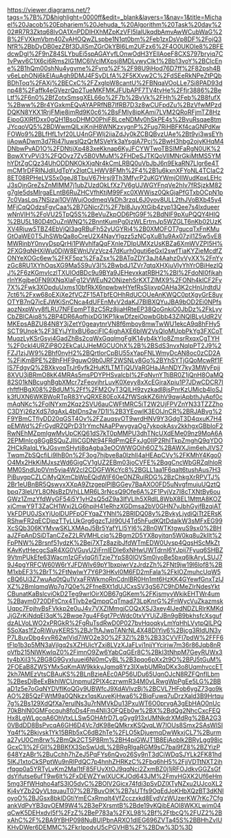 https://viewer.diagrams.net/?tags=%7B%7D&highlight=0000ff&edit=_blank&layers=1&nav=1&title=Michael%20Jacob%20Ephariem%20Jehuda_%20Algorithm%20Task%20day%202#R7R3Zktq68lvOA1XnPDDlHXhMZpKzVFI5lalUkqdbAmvAwWCubWaG%2B%2FVXkmVbm40ZvAHOQwZLspbe1N1qt0bm%2Feb1zxDsVp8DF%2FojQ3NfR%2BbDyDB0ezZBf3DJISmZGrOkYBl6Lm2UFzx6%2F4O0UKOle8%2BFEdcwDgI%2F9nZ84SLYbuEi5spAGAYvfLOnwOdH3YEllAoeF8CXS797bryiq7C1vPwv6C1X6ci6Rms2IG1MC6IVcIMXpsj8MDLvwyCIk1%2Bb13voY%2BClcEne%2B1hQm00shNu4ygvme%2Fvrq%2F%2F98U9jHod76D7ff%2F82psh4Bv6eLphONj6kEIAuAgh9DMJ4FSyDLfA%2F5KXvw2C%2FdSEeRkNPeZtPQbBDhToq%2FAXj%2BECxC%2FZxgIpW8cantU%2FBNqaVOoLLe7Si8PAD93dnp48%2Faffk4eGVezrQp2TueMKFMKJFUbAPF7TV4tvHe%2Ffjr3886%2BeLtf%2F6n0%2BfZotxSmsgXEL66o%2F7b%2BvVk%2FHh%2Feb%2B8fufX%2Bww%2Br4YGxkmEQvAYAPRfNB7IfRB7D3z8wCUFpdZu%2BzVfwMPzdDQKN8YKX1RrjFMje8imRd9K0c6%2BsFMIy8ipKAmi7LVM2QRoRFjmTZ8HzEipoGXlRfDxx0gQH1BsoDHMO0PhjF8LceNDMv0hSkPE4s%2BvuRsqae8tmJYcqoVQ5%2BDWwmQlLxjKnjH8WNKzxygnP%2Fug7RiHBFKf4caGNPdKwFOWo9%2BLfHfL1vf20LU4nGFWIj2iiaZdJy0kZCBQBvzUAe%2Bt9yi3wsEYhiiAowADwm3d7Ri47luwsIQzQrMSVeYk3aYsgjA7Pcj%2BwH3hbg2ojyKHqM4DNbwPvAD1O%2FDNtjiXp483xeKknap6KyJFCYWTwoTBSlMFaRgN0UK%2BqwXYvPVi3%2FQOvz7Zy5B0VMuM%2FHDeSJTKQoVIlMNrGkjMtMS5YMhYDtZgCQz34UhODDNKOkXjqNr4kCmLRBQ0uVbJbJ6n9EkaRN7Llgr6e4TmCM1rDFRINJdIUdTpYx2lqtCLHWV8FMh%2F4%2B1u6kxnXFYoNL4TCIaC28ET08RPHeLVS5x0geJ8TbuV67Hrsj9Th3MfyrP2uKGYWmjOllWudKpxLEHcJ3sOjnGreZsZnMIMM7j1ubZUzdOkLfXz7V6gUJWGYFnqVe2hIv7fRSjzkM82g7gle5dsMIrgaELntB6RuZHCVfhKtjM99Fxc0XWWisz0QkGjaPfGTxbOCpN1p7c0VasLqs7NSizaj1OVjWujOodmeqVkDh3rzqL6J0yov8ULL2thJVoBXb45y4MFjCqQOdzsFgvCaa%2B7GNicrZI%2F7bl8JuyXtGib4zyp13Qee7s4lxdueerwNnVIH%2FoVU25TpQ5S%2BeVuZkpOD6PtG9F%2BdNlF9pXuPQQY4HIQ%2BU5L180D4tOuZnWNQ%2BnntKumPg0jzWLErtmJp5WZGLT6nKb02UzKXV4Rjuw5TBZ4EbVjQI3agRBuFh52yUGYRi4%2B0XMOFOT7gucqTxFnKMuGtOaWE0T5JhSWbQa8oCreU2X4NayYlgzz5zNCgXuB1u9Ax07zjl1Z5w5vE8MWRinbY0nvyDspQrHi1PWvhlfaQqFXnle7DIpUMXzUsKBZa6XmWVZPI5H%2FXG9qNHXiWu0DjW8EWnUVzVcz47dKurh0guti6eGxI2swfTiaKYZieMcdfZONYeXOGc6ew%2FKF5pz%2FaZsx%2BATqZDY3aJt4Aahz0vVyXX%2FnYyzGc8RU1XYhOqsXG9Ma5S9uV3I%2BwbdJ1ZVr7qtqXHXjuVlyYhYrOBiHezlQJ%2F6zKGmvIczlTXUlOdBDc9u9BYa9JEHevxkatRBH2%2Bl%2FdoNI0fjkahrInYKgjbe0FN9IXNqXlaFg12VWEuN2ONizehSrKXTZIMX9%2FONh4klCF2Fy7X%2Fwk3XOpduUxms10bfRkX6npwbwHYefRsSIjxypOAHa3K2cHnUrdtdU7ct6%2Fxw68oEXjXe2fVCZF15ATbfEOHhRdUCOUeAnKWQC0ptXgyGrE8uyOTYB7nQ7icEJWKiSnCNca4dUFEnMvV2daKJ7BlBXQYuJBA9bOD2Ei0NPfsaozNxpWvy8fLRU7NFEpmPT8zC5Rz8jiaHRteEP38QoGnkiO0JbDz%2FkLyyCbZBlCAiq8%2BP4DR6AqfhjxDG1KP1jkwDfzeiOpwbGbb43ZiNQIBLyUdR2VMKEpsABZU84N8Y3jZetY0geaytnrVN8f6mboy8mwTwWU1ekcA9q8hFHy5SCT9Unok%2F3EYjJYIIxBU6qcjFIC4jghAXE6bIW2VsQIoMUpbPkYg3FXCoTMuqzLyKSrGsyi4GadZhBs2cqWxGqqlmgFglK14yb4kYIo8ZmsrRxqxCgTYH%2F0ckI4URZiP8O2EkCaUJHeMGCUOhX%2B%2BSdS3nvxNqIpPT2J9%2FZJ1zjJW9%2Bhf0nyH2%2BQrtIorCpBU55xYapFNLWmyDcAN8oc0zCD2A%2FiKmBPE%2BhFHF9guwO9b0JRF2WSNLy8Go%2BYhSYTjGQoMcwRf1FIS7FdgyQ%2BXkyoqTrJr6yfk2HuKfLTMTjQUVaRGHaJAnNDY7ky3MWyFpjj8XVU3jBRmO8kK4MRAs5msPDYPHSvalcbI%2FqNvnYTtjBR0Z1jQnH8OaMQ82S01kNBcughBgbXMcr7zFeovjhrLuvK0Xeyy8xXcEGjraXpiu1P7JDwCDCR7IrhftfHBgX08%2BdUM%2Ff%2FM2OyT3QILH9zyzkadl8jsPnrKzUMicb4loSJk3fUXN6WKBWoRTpR83YvQRXE80EoX4ZfWSqkKZ6ihV9qwjApbthJyApf0cmAqNKc%2FolNYxm2Kqz2SVU6auCWFtMRC5iT2W2UjFPVZnYN33TZZZhoC3DYj26zXdS7dgAxL4bIDns2w7D1l%2B3YEowlK3EOlJnCR%2BRJABvg%2F9YBmCTfIyDD20qGST4Ov%2FZauqsvOT9wrdHNV9Y3GdgT3D4qxuK7H4pEMWd%2FrGydRZQPrD31rYmcNAaPPwygyaOg7ykpokAsv2kkhgxGBbIoF2RwNEhMZpmIgwMvUpCKQ61dS7kT0pMMPU3dhTNcUXdEMe09nz9MoA6A2EPMlnIcg8GgBSQuZJIIiCGDNt94FRdPmQEFxJg0IIP2RhITkpZmghQ9qYDO2HCkRaIqLYkJGsvmSHytj8qAgba3eOOWWGOih6OZ%2BAWXJim6ehJIVS7TwqmZbSQcfiLi9IhB0n%2F3og7hjbve8a0IzhIl4aHEApCVy%2FKMhY4Kgo0O4Mx2HkKiMJxszWd6GigCV1gUZ2EBm03joCVFE%2BqgCncWbGRZqlhloRMM0SndUp0Vm5yia4W2cl2CDGFWKcYc8%2BGLL1aa1F6qalt6tushAus7H3PiBuygpCZLCiMyQXmCbWpEQidWlF60eONZRulRDG%2BzChkgXrRPVTJ%2Br1eUBnBR5QswyxXXpA9ZtzgeplPlBGGey7BaAXO0FD5uNvgfmujuUQztQbpq73leUYL8ONsBzDVhLLMR6L3rNcsQ9Ofe6A%2F1PvjVz7I8cTXNtBy6ouGWz1ZmzYfdWyGF54i5Y1yH2sQ5dZ9a3IfVLIh5XRdlL8WbX8EL1MtttA8KOZxjCmwY9T3ZaCH1Wxj2LG6hpjH41eRhzXGDmsa2bV0GHN7vJbhGyifBzqiATVkFDPU0JSxYjUolDUPFpOFYqaZYNhI%2BRIDQ08y%2BvkyLjydiQiTt2ERsKRShwFR2qECDjpzTTyLUkGrg6gzcTJiI90U4Td5hFudKQtDdalkW3sMFxEG99XcSQb306KYMvwSKLXMApJ5Br5YafYLI5YI6%2Bn0WTKtgwuS9sx0%2BHaJZFpAnDSiDTanCZeZ2LRVMHLciq%2Bgm2D5YX8pyitqn5W0kq8u2kIIt%2FpPNW%2Brsnf51ydzK%2Bei7XTz8azibJfdWTmEDW0Uvsp4QqsHScMkZtKAvKytHecgcSaR4XG0VGuyU2iFrnIEDIe6xNHwUWTdrnI6YJpij7Fyuq6SHBZ9VtmPUkEfe63Wacm1zGFvIqGfiTzje7YpS80lOVSm0iyoBe5bxq6lkAryLSUJ79J4pgYRFCW60W6rYJFDWlv69pY1bxpiwrVzJrdzZh%2FNt9jw19l6lof8%2BM1xbEF3%2BrT%2FtNwIwY7Y6P3HKvI0M6FD2mFala%2FklOZmuhcUqW5cBQ6Ui3Z7wuAq0tQu1VxaFRWkmoRnCdnIBR0Hn1mt6HzKK4GYewfGnxTzIJXZ%2BmIqmqWp7g7Q0e%2FfneBXt1dUJCxsSV3gS67C9hDMeZIrNdesYktCBunatKaBslcviOkD2Teg9wrlOirXOB67gGKem%2FKjsmyvWkikEHTWr4um%2Baym0720DFtCnx4TIvb2eQmpqCqTmad73LpKnrG%2FnWycVuZkazmskUqpc7FpjhvBsFVkkp2e0uJ4v7VXZIMmgjCOQxXSJ3xey4IJedNDZLRlrKMKdJjGZrKiNdqEI3qK%2Bwqe7gu4F6gt7PcWdc0txVYUjZJBn9gB9bkhsfcXsgufdzALVoLWO2xPRGkR%2FgRuTsdRwD0P027bvHqoqkyLmYqHhLVytpQILPQ5SoXas1fZoRiWuyKERS%2BJrTtAJwpTANrNL4X48DIYiv6%2Bjcg3RIdUN3vP7L8uvDbg4vvR62wlVid7iWO2e3O%2F3Zl%2B%2B33CVVFl7pdW%2FFF6tFlp1b3p5MN3aVjlgq2sXZHUicYZxi8LVzXJaFLvi1njjYYciriw7m36r86Jqb8nRoVfb215NlWKwIqZ0%2FimnO9Zw6YabCqGEr8C%2BkI3tNhpM7GeyRUWx3ty4bXil3%2BG8G9GyxIuuei6Ni0mCyBL%2B3pqo6pXx2t9O%2BPJ5tGuM%2FOEaB8ZWSYMx5qKmAW9kkkyJgmq8Yz3IXwbUMRqDKx3o8UqmhvccET2kh7AMEzVtsCBAuKS%2BLnBzieAEc0AP56UDu65UqnOJcN8RZFQnfILbm%2BesDjBeExBkhlWCUnpmuI2PIX4czrwmR34M0vLRwgWpPgEe5LG%2BBaD1z5e7oGqNYDVflKoQGy9UBWfcJ9XdAVlvzBj%2BCVL7HFob6ygZ73go9kAO%2B5QzFWtM9a0QNkzx1qsKuveKjHwa6%2BiqFuwq7uDrzXald3B9Hrtqu7g%2Bs129XdQfXa7eruINs3u7rNMVkDu13PxuWT6O0prvgA3gEbHAO0nUc70kBhlN0GMFocquh8foDs4Fm4NIi3OFQEb0w%2BX%2BdQg2NhcCxcFEQHx8LgWLgcqA6OhVtxLLSw5OHAfrD7LgGyg913xUMNkdrXMdRg%2BA2G30VBdDD8BsPvcqA6GH6D4Vc7dK98eQMkrxKSQvqLW7lOUs8Smx2SAsWlSIYq4f%2Bkjvsk1Yk15BRb5xC6dB2hTe%2FLO5kDjuemqDwWkxjCL7%2Burma27yU0Cm8rw%2BmQk2CT5P8Rm%2BH4piGWJT1B8EjAoblk2BRyLgg98icGcxC1l%2FGll%2BBKfX3SpSwUdL%2BRgRlgaRGM9sC7bai9fZ8%2BZYizP648YzABr%2BuCchh7hZeJ5PqFYs6nQvo26Sy9nT3dCiWDqSJYLk2FK81hd5IKJ1xtoCkSPptWu9nRlPdQC7p4hnhZHRKzC%2Fbq6hH5%2FjjVDTtNXT2ihrfqgp0a5YRTyLvKm2Mal1tF85FUyXtOJ9qqNci2ZxmBZ0j1jRFOJdkvGGZsGfdsYifutse6ufT9w6lt%2FxDEWZYwlXUCKJOd643JM%2FmyHGXK2Uf6eHm5mg3FfWHqho4afS3lO5dvC%2BOlV2Gicx74fdi3pSvDZlXTyNZxu2UJcoXL2Kj4vYZb2QyVLtquauT07%2B7BuvOIK%2B7sUTfs9OqEdJoKHbXQzBT3dKNIoyoO%2BJGsx8bklDGtiYmECxRmqlt4VfZcczxkd8EydVzWUzerKW7rKc7CfgankVdPvYB3qvOEM9W4%2B3ePXrsmtB%2Bde19vKQibEAOl8WKXLwim04qCwK5DEHxdvI5f%2FzZ%2BeP783a%2FXL98%2Bf%2FtbcQ%2FUZ2%2BxAhC%2F%2BA9YBHP098NuBUIPbnARXO1dIEG696ZVTa45S%2BBHhZvIUKHvDWer6DEMMC%2FkrIpodvU5cPGVHB%2F%2BDw%3D%3D